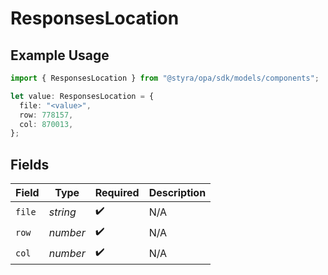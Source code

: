 # ResponsesLocation

## Example Usage

```typescript
import { ResponsesLocation } from "@styra/opa/sdk/models/components";

let value: ResponsesLocation = {
  file: "<value>",
  row: 778157,
  col: 870013,
};
```

## Fields

| Field              | Type               | Required           | Description        |
| ------------------ | ------------------ | ------------------ | ------------------ |
| `file`             | *string*           | :heavy_check_mark: | N/A                |
| `row`              | *number*           | :heavy_check_mark: | N/A                |
| `col`              | *number*           | :heavy_check_mark: | N/A                |